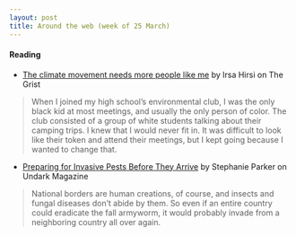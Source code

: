 ```yaml
---
layout: post
title: Around the web (week of 25 March)
---
```


#### Reading 

- [The climate movement needs more people like me](https://grist.org/article/the-climate-movement-needs-more-people-like-me/) by Irsa Hirsi on The Grist  

> When I joined my high school’s environmental club, I was the only black kid at most meetings, and usually the only person of color. The club consisted of a group of white students talking about their camping trips. I knew that I would never fit in. It was difficult to look like their token and attend their meetings, but I kept going because I wanted to change that.

- [Preparing for Invasive Pests Before They Arrive](https://undark.org/article/preparing-for-invasive-pests-before-they-arrive/) by Stephanie Parker on Undark Magazine 

> National borders are human creations, of course, and insects and fungal diseases don’t abide by them. So even if an entire country could eradicate the fall armyworm, it would probably invade from a neighboring country all over again. 